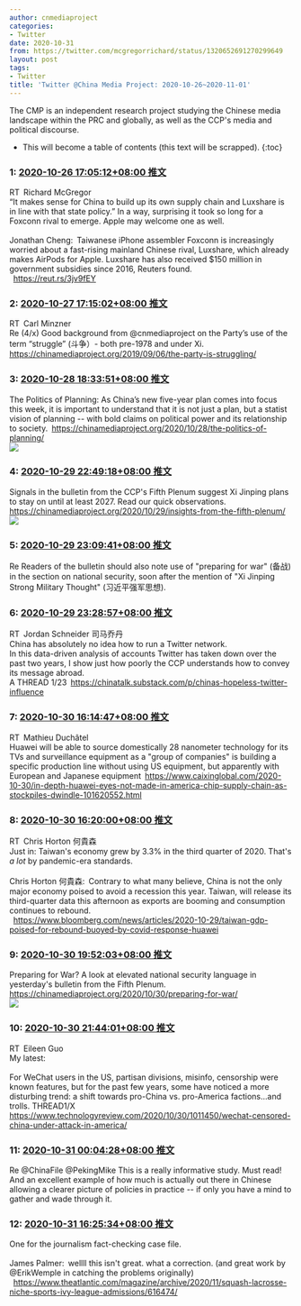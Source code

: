 ```yaml
---
author: cnmediaproject
categories:
- Twitter
date: 2020-10-31
from: https://twitter.com/mcgregorrichard/status/1320652691270299649
layout: post
tags:
- Twitter
title: 'Twitter @China Media Project: 2020-10-26~2020-11-01'
---
```


The CMP is an independent research project studying the Chinese media landscape within the PRC and globally, as well as the CCP's media and political discourse. 

* This will become a table of contents (this text will be scrapped).
{:toc}

### 1: [2020-10-26 17:05:12+08:00 推文](https://twitter.com/mcgregorrichard/status/1320652691270299649)

RT Richard McGregor<br>“It makes sense for China to build up its own supply chain and Luxshare is in line with that state policy.” In a way, surprising it took so long for a Foxconn rival to emerge. Apple may welcome one as well.<br><br>Jonathan Cheng: Taiwanese iPhone assembler Foxconn is increasingly worried about a fast-rising mainland Chinese rival, Luxshare, which already makes AirPods for Apple. Luxshare has also received $150 million in government subsidies since 2016, Reuters found.<br> <a href="https://reut.rs/3jv9fEY" target="_blank" rel="noopener noreferrer">https://reut.rs/3jv9fEY</a>

### 2: [2020-10-27 17:15:02+08:00 推文](https://twitter.com/CarlMinzner/status/1321017552538009600)

RT Carl Minzner<br>Re (4/x) Good background from @cnmediaproject on the Party’s use of the term “struggle” (斗争）- both pre-1978 and under Xi. <a href="https://chinamediaproject.org/2019/09/06/the-party-is-struggling/" target="_blank" rel="noopener noreferrer">https://chinamediaproject.org/2019/09/06/the-party-is-struggling/</a>

### 3: [2020-10-28 18:33:51+08:00 推文](https://twitter.com/cnmediaproject/status/1321399776710184960)

The Politics of Planning: As China’s new five-year plan comes into focus this week, it is important to understand that it is not just a plan, but a statist vision of planning -- with bold claims on political power and its relationship to society. <a href="https://chinamediaproject.org/2020/10/28/the-politics-of-planning/" target="_blank" rel="noopener noreferrer">https://chinamediaproject.org/2020/10/28/the-politics-of-planning/</a><br><img style src="https://pbs.twimg.com/media/ElaNtk0XIAA0ZTV?format=jpg&name=orig" referrerpolicy="no-referrer">

### 4: [2020-10-29 22:49:18+08:00 推文](https://twitter.com/cnmediaproject/status/1321826449591013376)

Signals in the bulletin from the CCP's Fifth Plenum suggest Xi Jinping plans to stay on until at least 2027. Read our quick observations. <a href="https://chinamediaproject.org/2020/10/29/insights-from-the-fifth-plenum/" target="_blank" rel="noopener noreferrer">https://chinamediaproject.org/2020/10/29/insights-from-the-fifth-plenum/</a><br><img style src="https://pbs.twimg.com/media/ElgSICNXYAAjF0y?format=jpg&name=orig" referrerpolicy="no-referrer">

### 5: [2020-10-29 23:09:41+08:00 推文](https://twitter.com/cnmediaproject/status/1321831577291247616)

Re Readers of the bulletin should also note use of "preparing for war" (备战) in the section on national security, soon after the mention of "Xi Jinping Strong Military Thought" (习近平强军思想).

### 6: [2020-10-29 23:28:57+08:00 推文](https://twitter.com/jordanschnyc/status/1321836427529904130)

RT Jordan Schneider 司马乔丹<br>China has absolutely no idea how to run a Twitter network. <br>In this data-driven analysis of accounts Twitter has taken down over the past two years, I show just how poorly the CCP understands how to convey its message abroad. <br>A THREAD 1/23 <a href="https://chinatalk.substack.com/p/chinas-hopeless-twitter-influence" target="_blank" rel="noopener noreferrer">https://chinatalk.substack.com/p/chinas-hopeless-twitter-influence</a>

### 7: [2020-10-30 16:14:47+08:00 推文](https://twitter.com/mtdtl/status/1322089555097505793)

RT Mathieu Duchâtel<br>Huawei will be able to source domestically 28 nanometer technology for its TVs and surveillance equipment as a "group of companies" is building a specific production line without using US equipment, but apparently with European and Japanese equipment <a href="https://www.caixinglobal.com/2020-10-30/in-depth-huawei-eyes-not-made-in-america-chip-supply-chain-as-stockpiles-dwindle-101620552.html" target="_blank" rel="noopener noreferrer">https://www.caixinglobal.com/2020-10-30/in-depth-huawei-eyes-not-made-in-america-chip-supply-chain-as-stockpiles-dwindle-101620552.html</a>

### 8: [2020-10-30 16:20:00+08:00 推文](https://twitter.com/heguisen/status/1322090865725071363)

RT Chris Horton 何貴森<br>Just in: Taiwan's economy grew by 3.3% in the third quarter of 2020. That's *a lot* by pandemic-era standards.<br><br>Chris Horton 何貴森: Contrary to what many believe, China is not the only major economy poised to avoid a recession this year. Taiwan, will release its third-quarter data this afternoon as exports are booming and consumption continues to rebound.<br> <a href="https://www.bloomberg.com/news/articles/2020-10-29/taiwan-gdp-poised-for-rebound-buoyed-by-covid-response-huawei" target="_blank" rel="noopener noreferrer">https://www.bloomberg.com/news/articles/2020-10-29/taiwan-gdp-poised-for-rebound-buoyed-by-covid-response-huawei</a>

### 9: [2020-10-30 19:52:03+08:00 推文](https://twitter.com/cnmediaproject/status/1322144229221638146)

Preparing for War? A look at elevated national security language in yesterday's bulletin from the Fifth Plenum. <a href="https://chinamediaproject.org/2020/10/30/preparing-for-war/" target="_blank" rel="noopener noreferrer">https://chinamediaproject.org/2020/10/30/preparing-for-war/</a><br><img style src="https://pbs.twimg.com/media/ElkzJikXEAYptCY?format=jpg&name=orig" referrerpolicy="no-referrer">

### 10: [2020-10-30 21:44:01+08:00 推文](https://twitter.com/eileenguo/status/1322172408648720384)

RT Eileen Guo<br>My latest: <br><br>For WeChat users in the US, partisan divisions, misinfo, censorship were known features, but for the past few years, some have noticed a more disturbing trend: a shift towards pro-China vs. pro-America factions...and trolls. THREAD1/X <a href="https://www.technologyreview.com/2020/10/30/1011450/wechat-censored-china-under-attack-in-america/" target="_blank" rel="noopener noreferrer">https://www.technologyreview.com/2020/10/30/1011450/wechat-censored-china-under-attack-in-america/</a>

### 11: [2020-10-31 00:04:28+08:00 推文](https://twitter.com/cnmediaproject/status/1322207754761678848)

Re @ChinaFile @PekingMike This is a really informative study. Must read! And an excellent example of how much is actually out there in Chinese allowing a clearer picture of policies in practice -- if only you have a mind to gather and wade through it.

### 12: [2020-10-31 16:25:34+08:00 推文](https://twitter.com/cnmediaproject/status/1322454653997588480)

One for the journalism fact-checking case file.<br><br>James Palmer: wellll this isn't great. what a correction. (and great work by @ErikWemple in catching the problems originally)<br> <a href="https://www.theatlantic.com/magazine/archive/2020/11/squash-lacrosse-niche-sports-ivy-league-admissions/616474/" target="_blank" rel="noopener noreferrer">https://www.theatlantic.com/magazine/archive/2020/11/squash-lacrosse-niche-sports-ivy-league-admissions/616474/</a>

